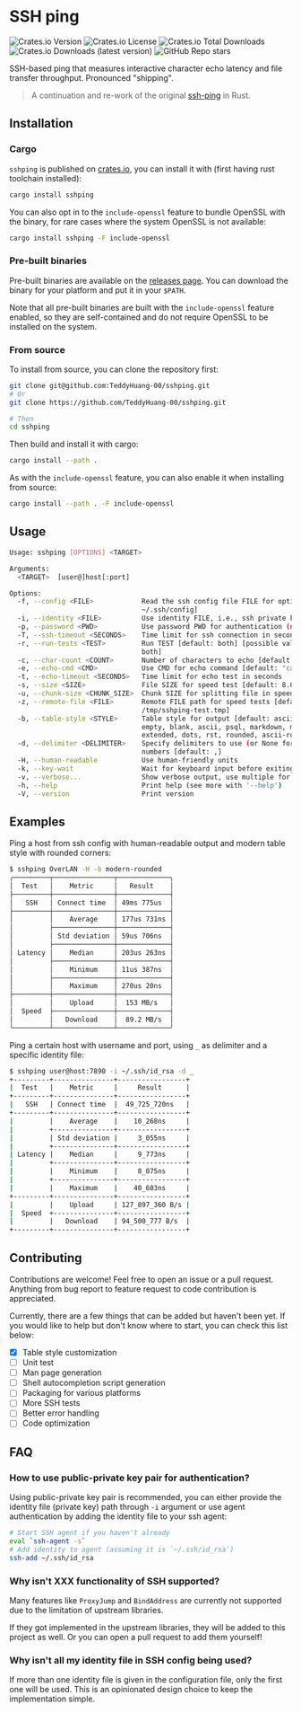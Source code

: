 # SSH ping

![Crates.io Version](https://img.shields.io/crates/v/sshping)
![Crates.io License](https://img.shields.io/crates/l/sshping)
![Crates.io Total Downloads](https://img.shields.io/crates/d/sshping)
![Crates.io Downloads (latest version)](https://img.shields.io/crates/dv/sshping)
![GitHub Repo stars](https://img.shields.io/github/stars/TeddyHuang-00/sshping)

SSH-based ping that measures interactive character echo latency and file transfer throughput. Pronounced "shipping".

> A continuation and re-work of the original [ssh-ping](https://github.com/spook/sshping) in Rust.

## Installation

### Cargo

`sshping` is published on [crates.io](https://crates.io/crates/sshping), you can install it with (first having rust toolchain installed):

```sh
cargo install sshping
```

You can also opt in to the `include-openssl` feature to bundle OpenSSL with the binary, for rare cases where the system OpenSSL is not available:

```sh
cargo install sshping -F include-openssl
```

### Pre-built binaries

Pre-built binaries are available on the [releases page](https://github.com/TeddyHuang-00/sshping/releases). You can download the binary for your platform and put it in your `$PATH`.

Note that all pre-built binaries are built with the `include-openssl` feature enabled, so they are self-contained and do not require OpenSSL to be installed on the system.

### From source

To install from source, you can clone the repository first:

```sh
git clone git@github.com:TeddyHuang-00/sshping.git
# Or
git clone https://github.com/TeddyHuang-00/sshping.git

# Then
cd sshping
```

Then build and install it with cargo:

```sh
cargo install --path .
```

As with the `include-openssl` feature, you can also enable it when installing from source:

```sh
cargo install --path . -F include-openssl
```

## Usage

```sh
Usage: sshping [OPTIONS] <TARGET>

Arguments:
  <TARGET>  [user@]host[:port]

Options:
  -f, --config <FILE>            Read the ssh config file FILE for options [default:
                                 ~/.ssh/config]
  -i, --identity <FILE>          Use identity FILE, i.e., ssh private key file
  -p, --password <PWD>           Use password PWD for authentication (not recommended)
  -T, --ssh-timeout <SECONDS>    Time limit for ssh connection in seconds [default: 10]
  -r, --run-tests <TEST>         Run TEST [default: both] [possible values: echo, speed,
                                 both]
  -c, --char-count <COUNT>       Number of characters to echo [default: 1000]
  -e, --echo-cmd <CMD>           Use CMD for echo command [default: "cat > /dev/null"]
  -t, --echo-timeout <SECONDS>   Time limit for echo test in seconds
  -s, --size <SIZE>              File SIZE for speed test [default: 8.0MB]
  -u, --chunk-size <CHUNK_SIZE>  Chunk SIZE for splitting file in speed test [default: 1.0MB]
  -z, --remote-file <FILE>       Remote FILE path for speed tests [default:
                                 /tmp/sshping-test.tmp]
  -b, --table-style <STYLE>      Table style for output [default: ascii] [possible values:
                                 empty, blank, ascii, psql, markdown, modern, sharp,
                                 extended, dots, rst, rounded, ascii-rounded, modern-rounded]
  -d, --delimiter <DELIMITER>    Specify delimiters to use (or None for not using) in big
                                 numbers [default: ,]
  -H, --human-readable           Use human-friendly units
  -k, --key-wait                 Wait for keyboard input before exiting
  -v, --verbose...               Show verbose output, use multiple for more noise
  -h, --help                     Print help (see more with '--help')
  -V, --version                  Print version
```

## Examples

Ping a host from ssh config with human-readable output and modern table style with rounded corners:

```sh
$ sshping OverLAN -H -b modern-rounded
╭─────────┬───────────────┬─────────────╮
│  Test   │    Metric     │   Result    │
├─────────┼───────────────┼─────────────┤
│   SSH   │ Connect time  │ 49ms 775us  │
├─────────┼───────────────┼─────────────┤
│         │    Average    │ 177us 731ns │
│         ├───────────────┼─────────────┤
│         │ Std deviation │ 59us 706ns  │
│         ├───────────────┼─────────────┤
│ Latency │    Median     │ 203us 263ns │
│         ├───────────────┼─────────────┤
│         │    Minimum    │ 11us 387ns  │
│         ├───────────────┼─────────────┤
│         │    Maximum    │ 270us 20ns  │
├─────────┼───────────────┼─────────────┤
│         │    Upload     │  153 MB/s   │
│  Speed  ├───────────────┼─────────────┤
│         │   Download    │  89.2 MB/s  │
╰─────────┴───────────────┴─────────────╯
```

Ping a certain host with username and port, using `_` as delimiter and a specific identity file:

```sh
$ sshping user@host:7890 -i ~/.ssh/id_rsa -d _
+---------+---------------+-----------------+
|  Test   |    Metric     |     Result      |
+---------+---------------+-----------------+
|   SSH   | Connect time  |  49_725_720ns   |
+---------+---------------+-----------------+
|         |    Average    |    10_268ns     |
|         +---------------+-----------------+
|         | Std deviation |     3_055ns     |
|         +---------------+-----------------+
| Latency |    Median     |     9_773ns     |
|         +---------------+-----------------+
|         |    Minimum    |     8_075ns     |
|         +---------------+-----------------+
|         |    Maximum    |    40_603ns     |
+---------+---------------+-----------------+
|         |    Upload     | 127_897_360 B/s |
|  Speed  +---------------+-----------------+
|         |   Download    | 94_500_777 B/s  |
+---------+---------------+-----------------+
```

## Contributing

Contributions are welcome! Feel free to open an issue or a pull request. Anything from bug report to feature request to code contribution is appreciated.

Currently, there are a few things that can be added but haven't been yet. If you would like to help but don't know where to start, you can check this list below:

- [x] Table style customization
- [ ] Unit test
- [ ] Man page generation
- [ ] Shell autocompletion script generation
- [ ] Packaging for various platforms
- [ ] More SSH tests
- [ ] Better error handling
- [ ] Code optimization

## FAQ

### How to use public-private key pair for authentication?

Using public-private key pair is recommended, you can either provide the identity file (private key) path through `-i` argument or use agent authentication by adding the identity file to your ssh agent:

```sh
# Start SSH agent if you haven't already
eval `ssh-agent -s`
# Add identity to agent (assuming it is `~/.ssh/id_rsa`)
ssh-add ~/.ssh/id_rsa
```

### Why isn't XXX functionality of SSH supported?

Many features like `ProxyJump` and `BindAddress` are currently not supported due to the limitation of upstream libraries.

If they got implemented in the upstream libraries, they will be added to this project as well. Or you can open a pull request to add them yourself!

### Why isn't all my identity file in SSH config being used?

If more than one identity file is given in the configuration file, only the first one will be used. This is an opinionated design choice to keep the implementation simple.
